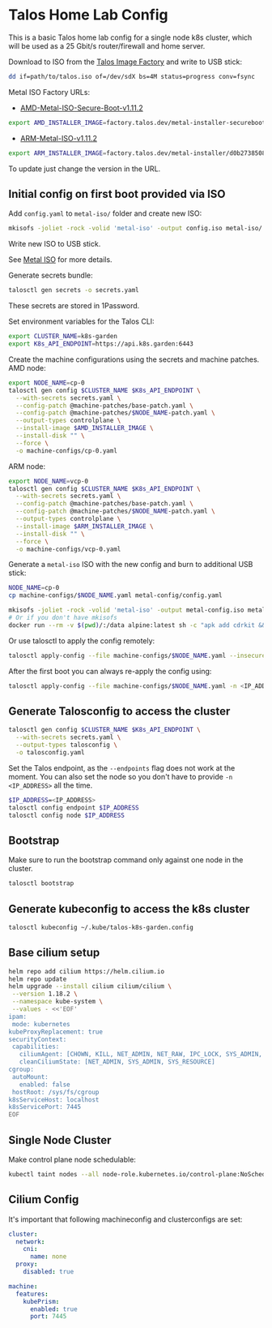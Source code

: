 # Talos Home Lab Config

This is a basic Talos home lab config for a single node k8s cluster, which will be used as a 25 Gbit/s router/firewall and home server.

Download to ISO from the [Talos Image Factory](https://factory.talos.dev/) and write to USB stick:
```bash
dd if=path/to/talos.iso of=/dev/sdX bs=4M status=progress conv=fsync
```

Metal ISO Factory URLs:
- [AMD-Metal-ISO-Secure-Boot-v1.11.2](https://factory.talos.dev/?arch=amd64&cmdline=talos.config%3Dmetal-iso&cmdline-set=true&extensions=-&platform=metal&secureboot=true&target=metal&version=1.11.2)
```bash
export AMD_INSTALLER_IMAGE=factory.talos.dev/metal-installer-secureboot/d0b273850841b13d0193fbfb0597bac2ca30387b8a0797a43238ecafc72ed329:v1.11.2
```
- [ARM-Metal-ISO-v1.11.2](https://factory.talos.dev/?arch=arm64&cmdline=talos.config%3Dmetal-iso&cmdline-set=true&extensions=-&platform=metal&target=metal&version=1.11.2)
```bash
export ARM_INSTALLER_IMAGE=factory.talos.dev/metal-installer/d0b273850841b13d0193fbfb0597bac2ca30387b8a0797a43238ecafc72ed329:v1.11.2
```

To update just change the version in the URL.

## Initial config on first boot provided via ISO
Add `config.yaml` to `metal-iso/` folder and create new ISO:
```bash
mkisofs -joliet -rock -volid 'metal-iso' -output config.iso metal-iso/
```
Write new ISO to USB stick.

See [Metal ISO](https://www.talos.dev/v1.11/reference/kernel/#metal-iso) for more details.

Generate secrets bundle:
```bash
talosctl gen secrets -o secrets.yaml
```
These secrets are stored in 1Password.

Set environment variables for the Talos CLI:
```bash
export CLUSTER_NAME=k8s-garden
export K8s_API_ENDPOINT=https://api.k8s.garden:6443
```

Create the machine configurations using the secrets and machine patches.
AMD node:
```bash
export NODE_NAME=cp-0
talosctl gen config $CLUSTER_NAME $K8s_API_ENDPOINT \
  --with-secrets secrets.yaml \
  --config-patch @machine-patches/base-patch.yaml \
  --config-patch @machine-patches/$NODE_NAME-patch.yaml \
  --output-types controlplane \
  --install-image $AMD_INSTALLER_IMAGE \
  --install-disk "" \
  --force \
  -o machine-configs/cp-0.yaml
```

ARM node:
```bash
export NODE_NAME=vcp-0
talosctl gen config $CLUSTER_NAME $K8s_API_ENDPOINT \
  --with-secrets secrets.yaml \
  --config-patch @machine-patches/base-patch.yaml \
  --config-patch @machine-patches/$NODE_NAME-patch.yaml \
  --output-types controlplane \
  --install-image $ARM_INSTALLER_IMAGE \
  --install-disk "" \
  --force \
  -o machine-configs/vcp-0.yaml
```

Generate a `metal-iso` ISO with the new config and burn to additional USB stick:
```bash
NODE_NAME=cp-0
cp machine-configs/$NODE_NAME.yaml metal-config/config.yaml

mkisofs -joliet -rock -volid 'metal-iso' -output metal-config.iso metal-config/
# Or if you don't have mkisofs
docker run --rm -v $(pwd)/:/data alpine:latest sh -c "apk add cdrkit && mkisofs -joliet -rock -volid 'metal-iso' -output /data/metal-config.iso /data/metal-config/"
```

Or use talosctl to apply the config remotely:
```bash
talosctl apply-config --file machine-configs/$NODE_NAME.yaml --insecure -n <IP_ADDRESS>
```
After the first boot you can always re-apply the config using:
```bash
talosctl apply-config --file machine-configs/$NODE_NAME.yaml -n <IP_ADDRESS>
```
## Generate Talosconfig to access the cluster
```bash
talosctl gen config $CLUSTER_NAME $K8s_API_ENDPOINT \
  --with-secrets secrets.yaml \
  --output-types talosconfig \
  -o talosconfig.yaml
```
Set the Talos endpoint, as the `--endpoints` flag does not work at the moment.
You can also set the node so you don't have to provide `-n <IP_ADDRESS>` all the time.
```bash
$IP_ADDRESS=<IP_ADDRESS>
talosctl config endpoint $IP_ADDRESS
talosctl config node $IP_ADDRESS
```

## Bootstrap
Make sure to run the bootstrap command only against one node in the cluster.
```bash
talosctl bootstrap
```

## Generate kubeconfig to access the k8s cluster
```bash
talosctl kubeconfig ~/.kube/talos-k8s-garden.config
```

## Base cilium setup

```bash
helm repo add cilium https://helm.cilium.io
helm repo update
helm upgrade --install cilium cilium/cilium \
 --version 1.18.2 \
 --namespace kube-system \
 --values - <<'EOF'
ipam:
 mode: kubernetes
kubeProxyReplacement: true
securityContext:
 capabilities:
   ciliumAgent: [CHOWN, KILL, NET_ADMIN, NET_RAW, IPC_LOCK, SYS_ADMIN, SYS_RESOURCE, DAC_OVERRIDE, FOWNER, SETGID, SETUID]
   cleanCiliumState: [NET_ADMIN, SYS_ADMIN, SYS_RESOURCE]
cgroup:
 autoMount:
   enabled: false
 hostRoot: /sys/fs/cgroup
k8sServiceHost: localhost
k8sServicePort: 7445
EOF
```

## Single Node Cluster
Make control plane node schedulable:
```bash
kubectl taint nodes --all node-role.kubernetes.io/control-plane:NoSchedule-
```

## Cilium Config

It's important that following machineconfig and clusterconfigs are set:
```yaml
cluster:
  network:
    cni:
      name: none
  proxy:
    disabled: true

machine:
  features:
    kubePrism:
      enabled: true
      port: 7445
```